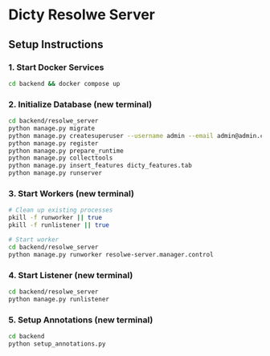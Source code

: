 # Dicty Resolwe Server

## Setup Instructions

### 1. Start Docker Services
```bash
cd backend && docker compose up
```

### 2. Initialize Database (new terminal)
```bash
cd backend/resolwe_server
python manage.py migrate
python manage.py createsuperuser --username admin --email admin@admin.com
python manage.py register
python manage.py prepare_runtime
python manage.py collecttools
python manage.py insert_features dicty_features.tab
python manage.py runserver
```

### 3. Start Workers (new terminal)
```bash
# Clean up existing processes
pkill -f runworker || true
pkill -f runlistener || true

# Start worker
cd backend/resolwe_server
python manage.py runworker resolwe-server.manager.control
```

### 4. Start Listener (new terminal)
```bash
cd backend/resolwe_server
python manage.py runlistener
```

### 5. Setup Annotations (new terminal)
```bash
cd backend
python setup_annotations.py
```